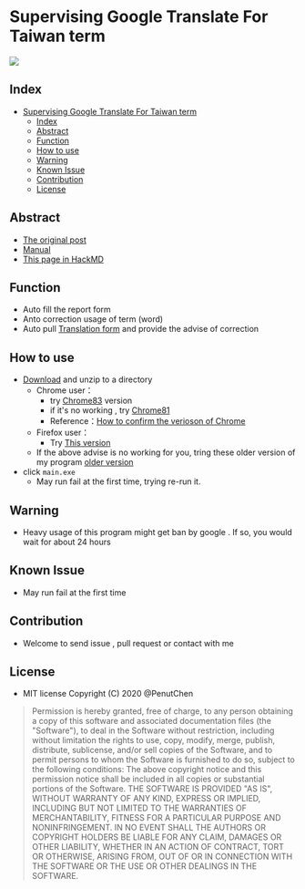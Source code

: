 #  Supervising Google Translate For Taiwan term

![](https://i.imgur.com/WGuxu1U.png)

## Index
- [Supervising Google Translate For Taiwan term](#supervising-google-translate-for-taiwan-term)
  - [Index](#index)
  - [Abstract](#abstract)
  - [Function](#function)
  - [How to use](#how-to-use)
  - [Warning](#warning)
  - [Known Issue](#known-issue)
  - [Contribution](#contribution)
  - [License](#license)

## Abstract
+ [The original post](https://tinyurl.com/y7y5w3xg)
+ [Manual](https://tinyurl.com/y8htcwak)
+ [This page in HackMD](https://hackmd.io/@PenutChen/r1NjVCmoI)

## Function
+ Auto fill the report form 
+ Anto correction usage of term (word) 
+ Auto pull [Translation form](https://tinyurl.com/y85wgm3a) and provide the advise of correction 

## How to use
+ [Download](https://git.io/Jf2Sj) and unzip to a directory
  + Chrome user：
    + try  [Chrome83](https://git.io/JfrGk) version
    + if it's no working , try [Chrome81](https://git.io/JfrGJ)
    + Reference：[How to confirm the verioson of Chrome](https://tinyurl.com/y44kw7z4)
  + Firefox user：
    + Try [This version](https://git.io/JfrGI)
  + If the above advise is no working for you, tring these older version of my program [older version](https://git.io/Jf2bu)
+ click `main.exe` 
  + May run fail at the first time, trying re-run it.
  
## Warning
+ Heavy usage of this program might get ban by google . If so, you would wait for about 24 hours 


## Known Issue
+ May run fail at the first time


## Contribution
+ Welcome to send issue , pull request or contact with me


## License
+ MIT license
Copyright (C) 2020 @PenutChen
>Permission is hereby granted, free of charge, to any person obtaining a copy of this software and associated documentation files (the "Software"), to deal in the Software without restriction, including without limitation the rights to use, copy, modify, merge, publish, distribute, sublicense, and/or sell copies of the Software, and to permit persons to whom the Software is furnished to do so, subject to the following conditions:
>The above copyright notice and this permission notice shall be included in all copies or substantial portions of the Software.
>THE SOFTWARE IS PROVIDED "AS IS", WITHOUT WARRANTY OF ANY KIND, EXPRESS OR IMPLIED, INCLUDING BUT NOT LIMITED TO THE WARRANTIES OF MERCHANTABILITY, FITNESS FOR A PARTICULAR PURPOSE AND NONINFRINGEMENT. IN NO EVENT SHALL THE AUTHORS OR COPYRIGHT HOLDERS BE LIABLE FOR ANY CLAIM, DAMAGES OR OTHER LIABILITY, WHETHER IN AN ACTION OF CONTRACT, TORT OR OTHERWISE, ARISING FROM, OUT OF OR IN CONNECTION WITH THE SOFTWARE OR THE USE OR OTHER DEALINGS IN THE SOFTWARE.